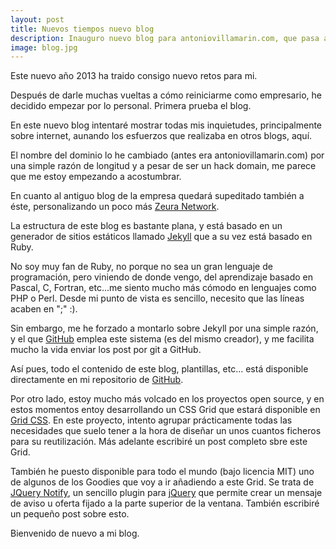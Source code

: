 ```yaml
---
layout: post
title: Nuevos tiempos nuevo blog
description: Inauguro nuevo blog para antoniovillamarin.com, que pasa a ser ant.onio.org
image: blog.jpg
---
```


Este nuevo año 2013 ha traido consigo nuevo retos para mi.

Después de darle muchas vueltas a cómo reiniciarme como empresario, he decidido empezar por lo personal. Primera prueba el blog.

En este nuevo blog intentaré mostrar todas mis inquietudes, principalmente sobre internet, aunando los esfuerzos que realizaba en otros blogs, aquí.

El nombre del dominio lo he cambiado (antes era antoniovillamarin.com) por una simple razón de longitud y a pesar de ser un hack domain, me parece que me estoy empezando a acostumbrar.

En cuanto al antiguo blog de la empresa quedará supeditado también a éste, personalizando un poco más [Zeura Network][1].

La estructura de este blog es bastante plana, y está basado en un generador de sitios estáticos llamado [Jekyll][2] que a su vez está basado en Ruby.

No soy muy fan de Ruby, no porque no sea un gran lenguaje de programación, pero viniendo de donde vengo, del aprendizaje basado en Pascal, C, Fortran, etc...me siento mucho más cómodo en lenguajes como PHP o Perl. Desde mi punto de vista es sencillo, necesito que las líneas acaben en ";" :).

Sin embargo, me he forzado a montarlo sobre Jekyll por una simple razón, y el que [GitHub][3] emplea este sistema (es del mismo creador), y me facilita mucho la vida enviar los post por git a GitHub.

Así pues, todo el contenido de este blog, plantillas, etc... está disponible directamente en mi repositorio de [GitHub][4].

Por otro lado, estoy mucho más volcado en los proyectos open source, y en estos momentos entoy desarrollando un CSS Grid que estará disponible en [Grid CSS][5]. En este proyecto, intento agrupar prácticamente todas las necesidades que suelo tener a la hora de diseñar un unos cuantos ficheros para su reutilización. Más adelante escribiré un post completo sbre este Grid.

También he puesto disponible para todo el mundo (bajo licencia MIT) uno de algunos de los Goodies que voy a ir añadiendo a este Grid. Se trata de [JQuery Notify][6], un sencillo plugin para [jQuery][7] que permite crear un mensaje de aviso u oferta fijado a la parte superior de la ventana. También escribiré un pequeño post sobre esto.

Bienvenido de nuevo a mi blog.

[1]: //www.zeura.com
[2]: //jekyllrb.com
[3]: //github.com
[4]: //github.com/zeura
[5]: //www.gridcss.com
[6]: //notify.gridcss.com
[7]: //jquery.com
